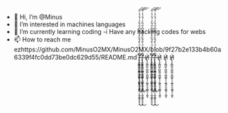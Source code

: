 - 👋 Hi, I’m @Minus
- 👀 I’m interested in machines languages 
- 🌱 I’m currently learning coding
-i Have any hacking codes for webs
- 📫 How to reach me ezhttps://github.com/MinusO2MX/MinusO2MX/blob/9f27b2e133b4b60a6339f4fc0dd73be0dc629d55/README.md
 ̢̧̗̳̺̫̜̪͚̪͉͚̺̲̥̩̗͚͍̬̫̹͈͇̭͕͙̺̝̳̙̥͈͙̎̄͜í̶̢̨̛̛̼̝̭͎̻̖͖̲̠̲͎͚͔̹͈̲͈̙̼͙̭̭͆͗͑͗̊̈́̀̂́̂̏̊̓̌͊̃͆͐͂́̏̓͑́̌͛̔͑̅̕͜͠͠ͅ ̢̧̗̳̺̫̜̪͚̪͉͚̺̲̥̩̗͚͍̬̫̹͈͇̭͕͙̺̝̳̙̥͈͙̎̄͜í̶̢̨̛̛̼̝̭͎̻̖͖̲̠̲͎͚͔̹͈̲͈̙̼͙̭̭͆͗͑͗̊̈́̀̂́̂̏̊̓̌͊̃͆͐͂́̏̓͑́̌͛̔͑̅̕͜͠͠ͅ
Ḣ̸̢̧̗̳̺̫̜̪͚̪͉͚̺̲̥̩̗͚͍̬̫̹͈͇̭͕͙̺̝ ̢̧̗̳̺̫̜̪͚̪͉͚̺̲̥̩̗͚͍̬̫̹͈͇̭͕͙̺̝̳̙̥͈͙̎̄͜í̶̢̨̛̛̼̝̭͎̻̖͖̲̠̲͎͚͔̹͈̲͈̙̼͙̭̭͆͗͑͗̊̈́̀̂́̂̏̊̓̌͊̃͆͐͂́̏̓͑́̌͛̔͑̅̕͜͠͠ͅ ̢̧̗̳̺̫̜̪͚̪͉͚̺̲̥̩̗͚͍̬̫̹͈͇̭͕͙̺̝̳̙̥͈͙̎̄͜í̶̢̨̛̛̼̝̭͎̻̖͖̲̠̲͎͚͔̹͈̲͈̙̼͙̭̭͆͗͑͗̊̈́̀̂́̂̏̊̓̌͊̃͆͐͂́̏̓͑́̌͛̔͑̅̕͜͠͠ͅ
Ḣ̸̢̧̗̳̺̫̜̪͚̪͉͚̺̲̥̩̗͚͍̬̫̹͈͇̭͕͙̺̝
Ḣ̸̢̧̗̳̺̫̜̪͚̪͉͚̺̲̥̩̗͚͍̬̫̹͈͇̭͕͙̺̝
Ḣ̸̢̧̗̳̺̫̜̪͚̪͉͚̺̲̥̩̗͚͍̬̫̹͈͇̭͕͙̺̝
<!---
MinusO2MX/MinusO2MX is a ✨ special ✨ repository because its `README.md` (this file) appears on your GitHub profile.
You can click the Preview link to take a look at your changes.
--->

